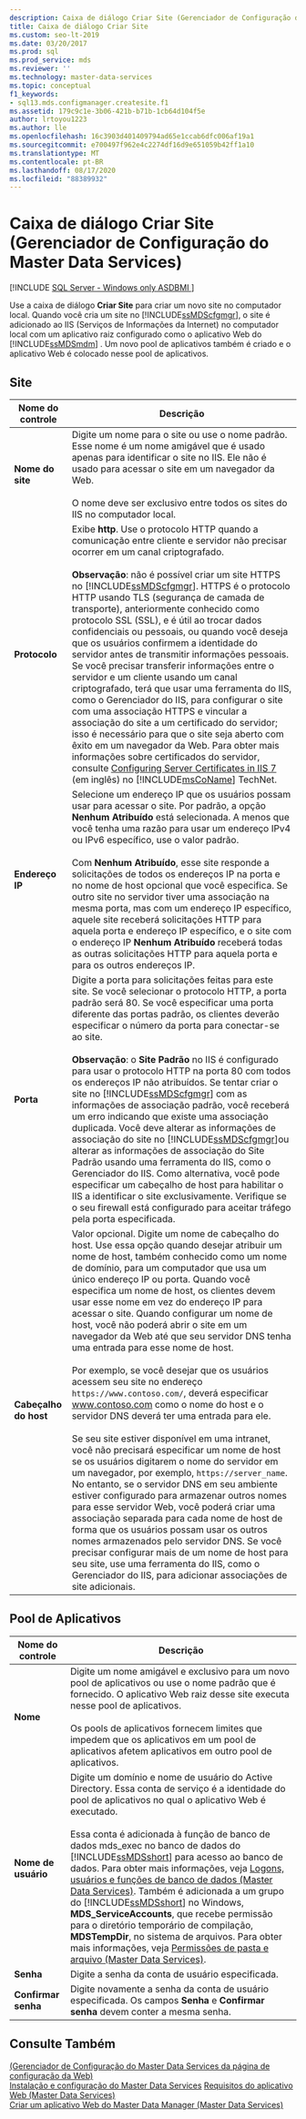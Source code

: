 ```yaml
---
description: Caixa de diálogo Criar Site (Gerenciador de Configuração do Master Data Services)
title: Caixa de diálogo Criar Site
ms.custom: seo-lt-2019
ms.date: 03/20/2017
ms.prod: sql
ms.prod_service: mds
ms.reviewer: ''
ms.technology: master-data-services
ms.topic: conceptual
f1_keywords:
- sql13.mds.configmanager.createsite.f1
ms.assetid: 179c9c1e-3b06-421b-b71b-1cb64d104f5e
author: lrtoyou1223
ms.author: lle
ms.openlocfilehash: 16c3903d401409794ad65e1ccab6dfc006af19a1
ms.sourcegitcommit: e700497f962e4c2274df16d9e651059b42ff1a10
ms.translationtype: MT
ms.contentlocale: pt-BR
ms.lasthandoff: 08/17/2020
ms.locfileid: "88389932"
---
```

# <a name="create-website-dialog-box-master-data-services-configuration-manager"></a>Caixa de diálogo Criar Site (Gerenciador de Configuração do Master Data Services)

[!INCLUDE [SQL Server - Windows only ASDBMI  ](../includes/applies-to-version/sql-windows-only-asdbmi.md)]

  Use a caixa de diálogo **Criar Site** para criar um novo site no computador local. Quando você cria um site no [!INCLUDE[ssMDScfgmgr](../includes/ssmdscfgmgr-md.md)], o site é adicionado ao IIS (Serviços de Informações da Internet) no computador local com um aplicativo raiz configurado como o aplicativo Web do [!INCLUDE[ssMDSmdm](../includes/ssmdsmdm-md.md)] . Um novo pool de aplicativos também é criado e o aplicativo Web é colocado nesse pool de aplicativos.  
  
## <a name="web-site"></a>Site  
  
|Nome do controle|Descrição|  
|------------------|-----------------|  
|**Nome do site**|Digite um nome para o site ou use o nome padrão. Esse nome é um nome amigável que é usado apenas para identificar o site no IIS. Ele não é usado para acessar o site em um navegador da Web.<br /><br /> O nome deve ser exclusivo entre todos os sites do IIS no computador local.|  
|**Protocolo**|Exibe **http**. Use o protocolo HTTP quando a comunicação entre cliente e servidor não precisar ocorrer em um canal criptografado.<br /><br /> **Observação**: não é possível criar um site HTTPS no [!INCLUDE[ssMDScfgmgr](../includes/ssmdscfgmgr-md.md)]. HTTPS é o protocolo HTTP usando TLS (segurança de camada de transporte), anteriormente conhecido como protocolo SSL (SSL), e é útil ao trocar dados confidenciais ou pessoais, ou quando você deseja que os usuários confirmem a identidade do servidor antes de transmitir informações pessoais. Se você precisar transferir informações entre o servidor e um cliente usando um canal criptografado, terá que usar uma ferramenta do IIS, como o Gerenciador do IIS, para configurar o site com uma associação HTTPS e vincular a associação do site a um certificado do servidor; isso é necessário para que o site seja aberto com êxito em um navegador da Web. Para obter mais informações sobre certificados do servidor, consulte [Configuring Server Certificates in IIS 7](https://go.microsoft.com/fwlink/?LinkId=163220) (em inglês) no [!INCLUDE[msCoName](../includes/msconame-md.md)] TechNet.|  
|**Endereço IP**|Selecione um endereço IP que os usuários possam usar para acessar o site. Por padrão, a opção **Nenhum Atribuído** está selecionada. A menos que você tenha uma razão para usar um endereço IPv4 ou IPv6 específico, use o valor padrão.<br /><br /> Com **Nenhum Atribuído**, esse site responde a solicitações de todos os endereços IP na porta e no nome de host opcional que você especifica. Se outro site no servidor tiver uma associação na mesma porta, mas com um endereço IP específico, aquele site receberá solicitações HTTP para aquela porta e endereço IP específico, e o site com o endereço IP **Nenhum Atribuído** receberá todas as outras solicitações HTTP para aquela porta e para os outros endereços IP.|  
|**Porta**|Digite a porta para solicitações feitas para este site. Se você selecionar o protocolo HTTP, a porta padrão será 80. Se você especificar uma porta diferente das portas padrão, os clientes deverão especificar o número da porta para conectar-se ao site.<br /><br /> **Observação**: o **Site Padrão** no IIS é configurado para usar o protocolo HTTP na porta 80 com todos os endereços IP não atribuídos. Se tentar criar o site no [!INCLUDE[ssMDScfgmgr](../includes/ssmdscfgmgr-md.md)] com as informações de associação padrão, você receberá um erro indicando que existe uma associação duplicada. Você deve alterar as informações de associação do site no [!INCLUDE[ssMDScfgmgr](../includes/ssmdscfgmgr-md.md)]ou alterar as informações de associação do Site Padrão usando uma ferramenta do IIS, como o Gerenciador do IIS. Como alternativa, você pode especificar um cabeçalho de host para habilitar o IIS a identificar o site exclusivamente. Verifique se o seu firewall está configurado para aceitar tráfego pela porta especificada.|  
|**Cabeçalho do host**|Valor opcional. Digite um nome de cabeçalho do host. Use essa opção quando desejar atribuir um nome de host, também conhecido como um nome de domínio, para um computador que usa um único endereço IP ou porta. Quando você especifica um nome de host, os clientes devem usar esse nome em vez do endereço IP para acessar o site. Quando configurar um nome de host, você não poderá abrir o site em um navegador da Web até que seu servidor DNS tenha uma entrada para esse nome de host.<br /><br /> Por exemplo, se você desejar que os usuários acessem seu site no endereço `https://www.contoso.com/`, deverá especificar www.contoso.com como o nome do host e o servidor DNS deverá ter uma entrada para ele.<br /><br /> Se seu site estiver disponível em uma intranet, você não precisará especificar um nome de host se os usuários digitarem o nome do servidor em um navegador, por exemplo, `https://server_name`. No entanto, se o servidor DNS em seu ambiente estiver configurado para armazenar outros nomes para esse servidor Web, você poderá criar uma associação separada para cada nome de host de forma que os usuários possam usar os outros nomes armazenados pelo servidor DNS. Se você precisar configurar mais de um nome de host para seu site, use uma ferramenta do IIS, como o Gerenciador do IIS, para adicionar associações de site adicionais.|  
  
## <a name="application-pool"></a>Pool de Aplicativos  
  
|Nome do controle|Descrição|  
|------------------|-----------------|  
|**Nome**|Digite um nome amigável e exclusivo para um novo pool de aplicativos ou use o nome padrão que é fornecido. O aplicativo Web raiz desse site executa nesse pool de aplicativos.<br /><br /> Os pools de aplicativos fornecem limites que impedem que os aplicativos em um pool de aplicativos afetem aplicativos em outro pool de aplicativos.|  
|**Nome de usuário**|Digite um domínio e nome de usuário do Active Directory. Essa conta de serviço é a identidade do pool de aplicativos no qual o aplicativo Web é executado.<br /><br /> Essa conta é adicionada à função de banco de dados mds_exec no banco de dados do [!INCLUDE[ssMDSshort](../includes/ssmdsshort-md.md)] para acesso ao banco de dados. Para obter mais informações, veja [Logons, usuários e funções de banco de dados &#40;Master Data Services&#41;](../master-data-services/database-logins-users-and-roles-master-data-services.md). Também é adicionada a um grupo do [!INCLUDE[ssMDSshort](../includes/ssmdsshort-md.md)] no Windows, **MDS_ServiceAccounts**, que recebe permissão para o diretório temporário de compilação, **MDSTempDir**, no sistema de arquivos. Para obter mais informações, veja [Permissões de pasta e arquivo &#40;Master Data Services&#41;](../master-data-services/folder-and-file-permissions-master-data-services.md).|  
|**Senha**|Digite a senha da conta de usuário especificada.|  
|**Confirmar senha**|Digite novamente a senha da conta de usuário especificada. Os campos **Senha** e **Confirmar senha** devem conter a mesma senha.|  
  
## <a name="see-also"></a>Consulte Também  
 [&#40;Gerenciador de Configuração do Master Data Services da página de configuração da Web&#41;](../master-data-services/web-configuration-page-master-data-services-configuration-manager.md)   
[Instalação e configuração do Master Data Services](../master-data-services/master-data-services-installation-and-configuration.md) [Requisitos do aplicativo Web &#40;Master Data Services&#41;](../master-data-services/install-windows/web-application-requirements-master-data-services.md)   
 [Criar um aplicativo Web do Master Data Manager &#40;Master Data Services&#41;](../master-data-services/install-windows/create-a-master-data-manager-web-application-master-data-services.md)  
  
  
